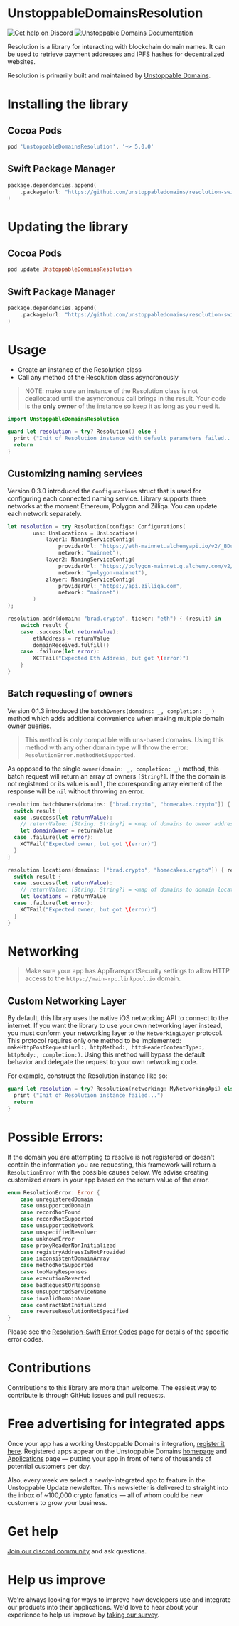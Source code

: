 # UnstoppableDomainsResolution

[![Get help on Discord](https://img.shields.io/badge/Get%20help%20on-Discord-blueviolet)](https://discord.gg/b6ZVxSZ9Hn)
[![Unstoppable Domains Documentation](https://img.shields.io/badge/Documentation-unstoppabledomains.com-blue)](https://docs.unstoppabledomains.com/)

Resolution is a library for interacting with blockchain domain names. It can be used to retrieve payment addresses and IPFS hashes for decentralized websites.

Resolution is primarily built and maintained by [Unstoppable Domains](https://unstoppabledomains.com/).

# Installing the library

## Cocoa Pods

```ruby
pod 'UnstoppableDomainsResolution', '~> 5.0.0'
```

## Swift Package Manager

```swift
package.dependencies.append(
    .package(url: "https://github.com/unstoppabledomains/resolution-swift", from: "5.0.0")
)
```

# Updating the library

## Cocoa Pods

```ruby
pod update UnstoppableDomainsResolution
```

## Swift Package Manager

```swift
package.dependencies.append(
    .package(url: "https://github.com/unstoppabledomains/resolution-swift", from: "<latest version number>")
)
```

# Usage

 - Create an instance of the Resolution class
 - Call any method of the Resolution class asyncronously

> NOTE: make sure an instance of the Resolution class is not deallocated until the asyncronous call brings in the result. Your code is the **only owner** of the instance so keep it as long as you need it.

```swift
import UnstoppableDomainsResolution

guard let resolution = try? Resolution() else {
  print ("Init of Resolution instance with default parameters failed...")
  return
}
```

## Customizing naming services
Version 0.3.0 introduced the `Configurations` struct that is used for configuring each connected naming service.
Library supports three networks at the moment Ethereum, Polygon and Zilliqa. You can update each network separately.

```swift
let resolution = try Resolution(configs: Configurations(
        uns: UnsLocations = UnsLocations(
            layer1: NamingServiceConfig(
                providerUrl: "https://eth-mainnet.alchemyapi.io/v2/_BDuTLPgioYxULIE5cGq3wivWAJborcM",
                network: "mainnet"),
            layer2: NamingServiceConfig(
                providerUrl: "https://polygon-mainnet.g.alchemy.com/v2/bKmEKAC4HJUEDNlnoYITvXYuhrIshFsa",
                network: "polygon-mainnet"),
            zlayer: NamingServiceConfig(
                providerUrl: "https://api.zilliqa.com",
                network: "mainnet")
        )
);

resolution.addr(domain: "brad.crypto", ticker: "eth") { (result) in
    switch result {
    case .success(let returnValue):
        ethAddress = returnValue
        domainReceived.fulfill()
    case .failure(let error):
        XCTFail("Expected Eth Address, but got \(error)")
    }
}
```

## Batch requesting of owners

Version 0.1.3 introduced the `batchOwners(domains: _, completion: _ )` method which adds additional convenience when making multiple domain owner queries.

> This method is only compatible with uns-based domains. Using this method with any other domain type will throw the error: `ResolutionError.methodNotSupported`.

As opposed to the single `owner(domain: _, completion: _)` method, this batch request will return an array of owners `[String?]`. If the the domain is not registered or its value is `null`, the corresponding array element of the response will be `nil` without throwing an error.

```swift
resolution.batchOwners(domains: ["brad.crypto", "homecakes.crypto"]) { result in
  switch result {
  case .success(let returnValue):
    // returnValue: [String: String?] = <map of domains to owner address>
    let domainOwner = returnValue
  case .failure(let error):
    XCTFail("Expected owner, but got \(error)")
  }
}

resolution.locations(domains: ["brad.crypto", "homecakes.crypto"]) { result in
  switch result {
  case .success(let returnValue):
    // returnValue: [String: String?] = <map of domains to domain locations>
    let locations = returnValue
  case .failure(let error):
    XCTFail("Expected owner, but got \(error)")
  }
}
```

# Networking

> Make sure your app has AppTransportSecurity settings to allow HTTP access to the `https://main-rpc.linkpool.io` domain.

## Custom Networking Layer

By default, this library uses the native iOS networking API to connect to the internet. If you want the library to use your own networking layer instead, you must conform your networking layer to the `NetworkingLayer` protocol. This protocol requires only one method to be implemented: `makeHttpPostRequest(url:, httpMethod:, httpHeaderContentType:, httpBody:, completion:)`. Using this method will bypass the default behavior and delegate the request to your own networking code.

For example, construct the Resolution instance like so:

```swift
guard let resolution = try? Resolution(networking: MyNetworkingApi) else {
  print ("Init of Resolution instance failed...")
  return
}
```

# Possible Errors:

If the domain you are attempting to resolve is not registered or doesn't contain the information you are requesting, this framework will return a `ResolutionError` with the possible causes below. We advise creating customized errors in your app based on the return value of the error.

```swift
enum ResolutionError: Error {
    case unregisteredDomain
    case unsupportedDomain
    case recordNotFound
    case recordNotSupported
    case unsupportedNetwork
    case unspecifiedResolver
    case unknownError
    case proxyReaderNonInitialized
    case registryAddressIsNotProvided
    case inconsistentDomainArray
    case methodNotSupported
    case tooManyResponses
    case executionReverted
    case badRequestOrResponse
    case unsupportedServiceName
    case invalidDomainName
    case contractNotInitialized
    case reverseResolutionNotSpecified
}
```

Please see the [Resolution-Swift Error Codes](https://docs.unstoppabledomains.com/developer-toolkit/resolution-integration-methods/resolution-libraries/resolution-swift/#error-codes) page for details of the specific error codes.

# Contributions

Contributions to this library are more than welcome. The easiest way to contribute is through GitHub issues and pull requests.


# Free advertising for integrated apps

Once your app has a working Unstoppable Domains integration, [register it here](https://unstoppabledomains.com/app-submission). Registered apps appear on the Unstoppable Domains [homepage](https://unstoppabledomains.com/) and [Applications](https://unstoppabledomains.com/apps) page — putting your app in front of tens of thousands of potential customers per day.

Also, every week we select a newly-integrated app to feature in the Unstoppable Update newsletter. This newsletter is delivered to straight into the inbox of ~100,000 crypto fanatics — all of whom could be new customers to grow your business.

# Get help
[Join our discord community](https://discord.gg/unstoppabledomains) and ask questions.

# Help us improve

We're always looking for ways to improve how developers use and integrate our products into their applications. We'd love to hear about your experience to help us improve by [taking our survey](https://form.typeform.com/to/uHPQyHO6).
